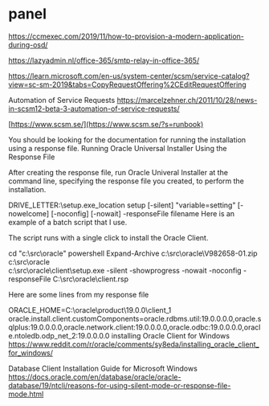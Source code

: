 # panel

https://ccmexec.com/2019/11/how-to-provision-a-modern-application-during-osd/

https://lazyadmin.nl/office-365/smtp-relay-in-office-365/

https://learn.microsoft.com/en-us/system-center/scsm/service-catalog?view=sc-sm-2019&tabs=CopyRequestOffering%2CEditRequestOffering

Automation of Service Requests
https://marcelzehner.ch/2011/10/28/news-in-scsm12-beta-3-automation-of-service-requests/

[https://www.scsm.se/](https://www.scsm.se/?s=runbook)


You should be looking for the documentation for running the installation using a response file.
Running Oracle Universal Installer Using the Response File

After creating the response file, run Oracle Univeral Installer at the command line, specifying the response file you created, to perform the installation.

DRIVE_LETTER:\setup.exe_location setup [-silent] "variable=setting" [-nowelcome] [-noconfig] [-nowait] -responseFile filename 
Here is an example of a batch script that I use.

The script runs with a single click to install the Oracle Client.

cd "c:\src\oracle"
powershell Expand-Archive c:\src\oracle\V982658-01.zip c:\src\oracle\
c:\src\oracle\client\setup.exe -silent -showprogress -nowait -noconfig -responseFile C:\src\oracle\client.rsp

Here are some lines from my response file

 ORACLE_HOME=C:\oracle\product\19.0.0\client_1
 oracle.install.client.customComponents=oracle.rdbms.util:19.0.0.0.0,oracle.sqlplus:19.0.0.0.0,oracle.network.client:19.0.0.0.0,oracle.odbc:19.0.0.0.0,oracle.ntoledb.odp_net_2:19.0.0.0.0
 installing Oracle Client for Windows
 https://www.reddit.com/r/oracle/comments/sy8eda/installing_oracle_client_for_windows/

 Database Client Installation Guide for Microsoft Windows
 https://docs.oracle.com/en/database/oracle/oracle-database/19/ntcli/reasons-for-using-silent-mode-or-response-file-mode.html
